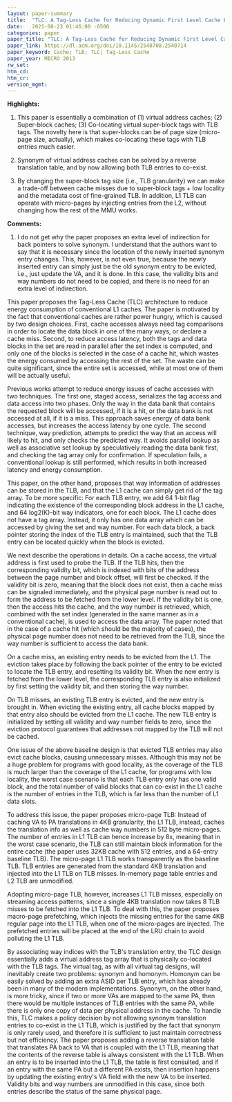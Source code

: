 ```yaml
---
layout: paper-summary
title:  "TLC: A Tag-Less Cache for Reducing Dynamic First Level Cache Energy"
date:   2021-08-23 01:46:00 -0500
categories: paper
paper_title: "TLC: A Tag-Less Cache for Reducing Dynamic First Level Cache Energy"
paper_link: https://dl.acm.org/doi/10.1145/2540708.2540714
paper_keyword: Cache; TLB; TLC; Tag-Less Cache
paper_year: MICRO 2013
rw_set:
htm_cd:
htm_cr:
version_mgmt:
---
```


**Highlights:**

1. This paper is essentially a combination of (1) virtual address caches; (2) Super-block caches; (3) Co-locating
   virtual super-block tags with TLB tags.
   The novelty here is that super-blocks can be of page size (micro-page size, actually), which makes co-locating 
   these tags with TLB entries much easier.

2. Synonym of virtual address caches can be solved by a reverse translation table, and by now allowing both
   TLB entries to co-exist.

3. By changing the super-block tag size (i.e., TLB granularity) we can make a trade-off between cache misses
   due to super-block tags + low locality and the metadata cost of fine-grained TLB.
   In addition, L1 TLB can operate with micro-pages by injecting entries from the L2, without changing how the
   rest of the MMU works.

**Comments:**

1. I do not get why the paper proposes an extra level of indirection for back pointers to solve synonym.
   I understand that the authors want to say that it is necessary since the location of the newly inserted
   synonym entry changes. This, however, is not even true, because the newly inserted entry can simply just
   be the old synonym entry to be evicted, i.e., just update the VA, and it is done.
   In this case, the validity bits and way numbers do not need to be copied, and there is no need for an
   extra level of indirection.

This paper proposes the Tag-Less Cache (TLC) architecture to reduce energy consumption of conventional L1 caches.
The paper is motivated by the fact that conventional caches are rather power hungry, which is caused by two 
design choices. First, cache accesses always need tag comparisons in order to locate the data block in one of the 
many ways, or declare a cache miss. 
Second, to reduce access latency, both the tags and data blocks in the set are read in parallel after the set index is 
computed, and only one of the blocks is selected in the case of a cache hit, which wastes the energy consumed by 
accessing the rest of the set.
The waste can be quite significant, since the entire set is accessed, while at most one of them will be actually useful.

Previous works attempt to reduce energy issues of cache accesses with two techniques. The first one, staged access, 
serializes the tag access and data access into two phases. Only the way in the data bank that contains the requested 
block will be accessed, if it is a hit, or the data bank is not accessed at all, if it is a miss.
This approach saves energy of data bank accesses, but increases the access latency by one cycle.
The second technique, way prediction, attempts to predict the way that an access will likely to hit, and only checks 
the predicted way. It avoids parallel lookup as well as associative set lookup by speculatively reading the data bank
first, and checking the tag array only for confirmation. If speculation fails, a conventional lookup is still performed,
which results in both increased latency and energy consumption.

This paper, on the other hand, proposes that way information of addresses can be stored in the TLB, and that 
the L1 cache can simply get rid of the tag array.
To be more specific: For each TLB entry, we add 64 1-bit flag indicating the existence of the corresponding 
block address in the L1 cache, and 64 log2(K)-bit way indicators, one for each block. 
The L1 cache does not have a tag array. Instead, it only has one data array which can be accessed by giving the set
and way number. For each data block, a back pointer storing the index of the TLB entry is maintained, such that
the TLB entry can be located quickly when the block is evicted.

We next describe the operations in details. On a cache access, the virtual address is first used to probe the TLB.
If the TLB hits, then the corresponding validity bit, which is indexed with bits of the address between the 
page number and block offset, will first be checked. If the validity bit is zero, meaning that the block
does not exist, then a cache miss can be signaled immediately, and the physical page number is read out to form
the address to be fetched from the lower level.
If the validity bit is one, then the access hits the cache, and the way number is retrieved, which, combined with the
set index (generated in the same manner as in a conventional cache), is used to access the data array.
The paper noted that in the case of a cache hit (which should be the majority of cases), the physical page number
does not need to be retrieved from the TLB, since the way number is sufficient to access the data bank.

On a cache miss, an existing entry needs to be evicted from the L1. The eviction takes place by following the back 
pointer of the entry to be evicted to locate the TLB entry, and resetting its validity bit.
When the new entry is fetched from the lower level, the corresponding TLB entry is also initialized by first
setting the validity bit, and then storing the way number.

On TLB misses, an existing TLB entry is evicted, and the new entry is brought in. When evicting the existing entry,
all cache blocks mapped by that entry also should be evicted from the L1 cache. 
The new TLB entry is initialized by setting all validity and way number fields to zero, since the eviction 
protocol guarantees that addresses not mapped by the TLB will not be cached.

One issue of the above baseline design is that evicted TLB entries may also evict cache blocks, causing unnecessary 
misses. Although this may not be a huge problem for programs with good locality, as the coverage of the TLB is much 
larger than the coverage of the L1 cache, for programs with low locality, the worst case scenario is that each TLB entry
only has one valid block, and the total number of valid blocks that can co-exist in the L1 cache is the number of 
entries in the TLB, which is far less than the number of L1 data slots.

To address this issue, the paper proposes micro-page TLB: Instead of caching VA to PA translations in 4KB granularity,
the L1 TLB, instead, caches the translation info as well as cache way numbers in 512 byte micro-pages.
The number of entries in L1 TLB can hence increase by 8x, meaning that in the worst case scenario, the TLB can
still maintain block information for the entire cache (the paper uses 32KB cache with 512 entries, and a 64-entry
baseline TLB).
The micro-page L1 TLB works transparently as the baseline TLB. TLB entries are generated from the standard 4KB
translation and injected into the L1 TLB on TLB misses. In-memory page table entries and L2 TLB are unmodified.

Adopting micro-page TLB, however, increases L1 TLB misses, especially on streaming access patterns, since a single 
4KB translation now takes 8 TLB misses to be fetched into the L1 TLB. 
To deal with this, the paper proposes macro-page prefetching, which injects the missing entries for the same 4KB
regular page into the L1 TLB, when one of the micro-pages are injected. The prefetched entries will be placed at
the end of the LRU chain to avoid polluting the L1 TLB.

By associating way indices with the TLB's translation entry, the TLC design essentially adds a virtual address
tag array that is physically co-located with the TLB tags. The virtual tag, as with all virtual tag designs, will
inevitably create two problems: synonym and homonym. 
Homonym can be easily solved by adding an extra ASID per TLB entry, which has already been in many of the modern 
implementations. 
Synonym, on the other hand, is more tricky, since if two or more VAs are mapped to the same PA, then there
would be multiple instances of TLB entries with the same PA, while there is only one copy of data per 
physical address in the cache.
To handle this, TLC makes a policy decision by not allowing synonym translation entries to co-exist in the 
L1 TLB, which is justified by the fact that synonym is only rarely used, and therefore it is sufficient to
just maintain correctness but not efficiency.
The paper proposes adding a reverse translation table that translates PA back to VA that is coupled with the L1 
TLB, meaning that the contents of the reverse table is always consistent with the L1 TLB. 
When an entry is to be inserted into the L1 TLB, the table is first consulted, and if an entry with the same
PA but a different PA exists, then insertion happens by updating the existing entry's VA field with the new VA to be 
inserted. Validity bits and way numbers are unmodified in this case, since both entries describe the status of 
the same physical page.



